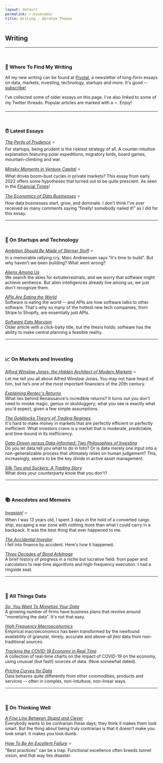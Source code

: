 ```yaml
---
layout: default
permalink: /:basename/
title: Writing · Abraham Thomas
---
```


## Writing

----

<br/>


### 🧭 Where To Find My Writing

All my new writing can be found at [Pivotal](https://pivotal.substack.com/about), a newsletter of long-form essays on data, markets, investing, technology, startups and more.  It's good -- [subscribe!](https://pivotal.substack.com/about)

I've collected some of older essays on this page. I've also linked to some of my Twitter threads.  Popular articles are marked with a ⭐️.  Enjoy! 


----

<br/>

### ⏰ Latest Essays 

*[The Perils of Prudence](https://pivotal.substack.com/p/the-perils-of-prudence)*  ⭐️  
For startups, being prudent is the riskiest strategy of all.  A counter-intuitive explanation featuring polar expeditions, migratory birds, board games, mountain-climbing and war.

*[Minsky Moments in Venture Capital](https://pivotal.substack.com/p/minsky-moments-in-venture-capital)*  ⭐️  
What drives boom-bust cycles in private markets?  This essay from early 2022 offers some hypotheses that  turned out to be quite prescient.  As seen in the [Financial Times](https://www.ft.com/content/077de7e3-e4e3-49d5-8a76-3cbbc4f492f5)!

*[The Economics of Data Businesses](https://pivotal.substack.com/p/economics-of-data-biz)*  ⭐️  
How data businesses start, grow, and dominate. I don't think I've ever received as many comments saying "finally! somebody nailed it!" as I did for this essay.


----

<br/>

### 📡 On Startups and Technology

*[Ambition Should Be Made of Sterner Stuff](/sterner-stuff)*  ⭐️  
In a memorable rallying cry, Marc Andreessen says "it's time to build".  But why haven't we been building?  What went wrong?

*[Aliens Among Us](/aliens)*  
We search the skies for extraterrestrials, and we worry that software might achieve sentience.  But alien intelligences already live among us; we just don't recognize them.


*[APIs Are Eating the World](/APIs-are-eating-the-world)*  
Software is eating the world -- and APIs are how software talks to other software. That's why so many of the hottest new tech companies, from Stripe to Shopify, are essentially just APIs.

*[Software Eats Marxism](/software-eats-marxism)*  
Older article with a click-baity title, but the thesis holds: software has the ability to make central planning a feasible reality. 

----

<br/>

### 📈 On Markets and Investing

*[Alfred Winslow Jones: the Hidden Architect of Modern Markets](/alfred-winslow-jones)*  ⭐️  
Let me tell you all about Alfred Winslow Jones. You may not have heard of him, but he’s one of the most important financiers of the 20th century.

*[Explaining Rentec's Returns](/rentecs-returns)*  
What lies behind Renaissance's incredible returns? It turns out you don't need to invoke magic, genius or skulduggery; what you see is exactly what you'd expect, given a few simple assumptions.


*[The Goldilocks Theory of Trading Regimes](/two-extremes-of-market-efficiency)*  
It's hard to make money in markets that are perfectly efficient or perfectly inefficient.  What investors crave is a market that is moderate, predictable, and time-bound in its inefficiency.

*[Data-Driven versus Data-Informed: Two Philosophies of Investing](/data-driven-data-informed)*  
Do you let data tell you what to do in toto?  Or is data merely one input into a non-generalizable process that ultimately relies on human judgement?  This, increasingly, seems to be the key divide in active asset management. 

*[Silk Ties and Suckers: A Trading Story](/silk-ties)*  
What does your counterparty know that you don't?


----

<br/>

### 📚 Anecdotes and Memoirs

*[Invasion!](/invasion)*  ⭐️  
When I was 13 years old, I spent 3 days in the hold of a converted cargo ship, escaping a war zone with nothing more than what I could carry in a backpack. It was the best thing that ever happened to me.  

*[The Accidental Investor](/the-accidental-investor)*  
I fell into finance by accident. Here's how it happened. 

*[Three Decades of Bond Arbitrage](/bond-arbitrage)*  
A brief history of progress in a niche but lucrative field: from paper and calculators to real-time algorithms and high-frequency execution.  I had a ringside seat.


----

<br/>

### 📀 All Things Data

*[So, You Want To Monetize Your Data](/so-you-want-to-monetize-your-data)*  
A growing number of firms have business plans that revolve around "monetizing the data".  It's not that easy. 

*[High Frequency Macroeconomics](/covid-19-and-high-frequency-macro)*  
Empirical macroeconomics has been transformed by the newfound availability of granular, timely, accurate and above-all *fast* data from non-traditional sources.

*[Tracking the COVID-19 Economy in Real Time](/covid-19-and-the-economy)*  
A collection of real-time charts on the impact of COVID-19 on the economy, using unusual (but fast!) sources of data.  (Now somewhat dated).

*[Pricing Curves for Data](/data-pricing-curves)*  
Data behaves quite differently from other commodities, products and services -- often in complex, non-intuituve, non-linear ways. 


----

<br/>

### 🧠 On Thinking Well


*[A Fine Line Between Stupid and Clever](/a-fine-line-between-stupid-and-clever)*  
Everybody wants to be contrarian these days; they think it makes them look smart. But the thing about being truly contrarian is that it doesn’t make you look smart. It makes you look dumb.


*[How To Be An Excellent Failure](/failure-modes)*  ⭐️  
"Best practices" can be a trap. Functional excellence often breeds tunnel vision, and that way lies disaster.

<br/>
<br/>
<br/>


<!--

*[Disney, Amazon, and COVID as a Quant Factor](/amazon-disney-covid)*  
Companies, sectors and regions are disparately impacted by COVID, suggesting the emergence of what quants call a new "factor" in market dynamics, akin to value, growth and momentum.


*[Viral Dominos and Data Visions](/a-data-framework-for-covid-19)*  
How do you fit a flood of (often contradictory) information into a coherent view of the world? A framework for thinking about COVID-19.

*[A Tale of Two Marketplaces: ICE and eBay](/why-might-ice-bid-for-ebay)*  
Markets are agog with an unlikely merger rumour: ICE and eBay.  Why might this make sense?  I have thoughts.

-->




<!--
* [Looking Back, Looking Forward](/looking-back-looking-forward) 

* [Investing for Non-Professionals](/investing-for-non-professionals)  

*Guides*  
[14 Days in Japan]()  
[Resources for Startup Founders](asdf)  
[Euro Board Games](sdfa)  
[The Well-Equipped Kitchen](sdf)  

*Book Reviews*  
A Time of Gifts   
The Man Who Knew Infinity  
The Worst Journey in the World  
Cosmos  
Empires of the Word  



*Essays*  
[APIs Are Eating the World](APIs-are-eating-the-world)  
[Being Contrarian Has To Hurt](a-fine-line-between-stupid-and-clever)  
[Data-Driven Versus Data-Informed](data-driven-data-informed)  
[A Data Framework for COVID-19](a-data-framework-for-covid-19)  
[Looking Back, Looking Forward](looking-back-looking-forward)  
[Sterner Stuff](sterner-stuff)  
[A Tale of Two Marketplaces: ICE and eBay](why-might-ice-bid-for-ebay)  
[Two Extremes of Market Efficiency](two-extremes-of-market-efficiency)  
[When Excellence Fails](when-excellence-fails)  

*Threads*  
[Aliens](aliens)  
[Alfred Winslow Jones](alfred-winslow-jones)  
[Bond Arbitrage](bond-arbitrage)  
[Disney and Amazon](amazon-disney-covid)  
[Invasion!](invasion)  
[Failure Modes](failure-modes)  
[Silk Ties](silk-ties)  
[Software Eats Marxism](software-eats-marxism)  

-->


<!--
*Twitter Hits*  
[Invasion!](https://twitter.com/athomasq/status/1289957976749428740)  
[Alfred Winslow Jones](https://twitter.com/athomasq/status/1270765150367363072)  
[Failure Modes](https://twitter.com/athomasq/status/1215685984685383681)
-->


<!--
*Fiction*  
[The Final Solution](asdf)  
-->
